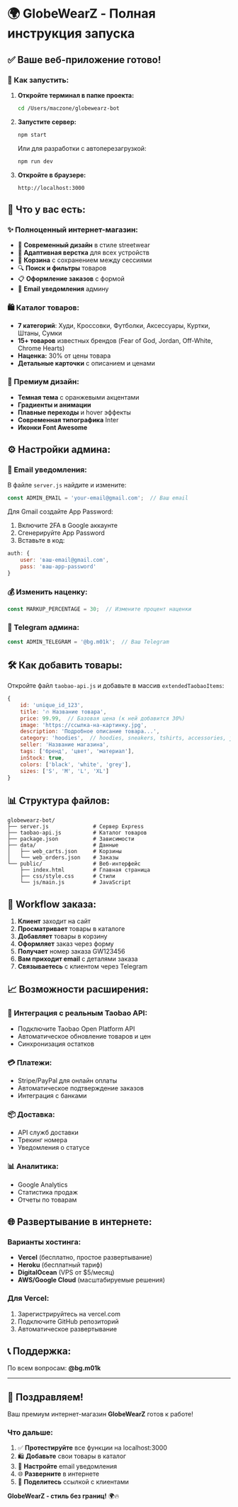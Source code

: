 # 🌍 GlobeWearZ - Полная инструкция запуска

## ✅ Ваше веб-приложение готово!

### 🚀 Как запустить:

1. **Откройте терминал в папке проекта:**
   ```bash
   cd /Users/maczone/globewearz-bot
   ```

2. **Запустите сервер:**
   ```bash
   npm start
   ```
   
   Или для разработки с автоперезагрузкой:
   ```bash
   npm run dev
   ```

3. **Откройте в браузере:**
   ```
   http://localhost:3000
   ```

## 🎯 Что у вас есть:

### ✨ Полноценный интернет-магазин:
- 🏪 **Современный дизайн** в стиле streetwear
- 📱 **Адаптивная верстка** для всех устройств
- 🛒 **Корзина** с сохранением между сессиями
- 🔍 **Поиск и фильтры** товаров
- 📋 **Оформление заказов** с формой
- 📧 **Email уведомления** админу

### 🛍️ Каталог товаров:
- **7 категорий**: Худи, Кроссовки, Футболки, Аксессуары, Куртки, Штаны, Сумки
- **15+ товаров** известных брендов (Fear of God, Jordan, Off-White, Chrome Hearts)
- **Наценка:** 30% от цены товара
- **Детальные карточки** с описанием и ценами

### 🎨 Премиум дизайн:
- **Темная тема** с оранжевыми акцентами
- **Градиенты и анимации** 
- **Плавные переходы** и hover эффекты
- **Современная типографика** Inter
- **Иконки Font Awesome**

## ⚙️ Настройки админа:

### 📧 Email уведомления:
В файле `server.js` найдите и измените:
```javascript
const ADMIN_EMAIL = 'your-email@gmail.com';  // Ваш email
```

Для Gmail создайте App Password:
1. Включите 2FA в Google аккаунте
2. Сгенерируйте App Password
3. Вставьте в код:
```javascript
auth: {
    user: 'ваш-email@gmail.com',
    pass: 'ваш-app-password'
}
```

### 💰 Изменить наценку:
```javascript
const MARKUP_PERCENTAGE = 30;  // Измените процент наценки
```

### 📱 Telegram админа:
```javascript
const ADMIN_TELEGRAM = '@bg.m01k';  // Ваш Telegram
```

## 🛠️ Как добавить товары:

Откройте файл `taobao-api.js` и добавьте в массив `extendedTaobaoItems`:

```javascript
{
    id: 'unique_id_123',
    title: '🔥 Название товара',
    price: 99.99,  // Базовая цена (к ней добавится 30%)
    image: 'https://ссылка-на-картинку.jpg',
    description: 'Подробное описание товара...',
    category: 'hoodies',  // hoodies, sneakers, tshirts, accessories, jackets, pants, bags
    seller: 'Название магазина',
    tags: ['бренд', 'цвет', 'материал'],
    inStock: true,
    colors: ['black', 'white', 'grey'],
    sizes: ['S', 'M', 'L', 'XL']
}
```

## 📊 Структура файлов:

```
globewearz-bot/
├── server.js              # Сервер Express
├── taobao-api.js          # Каталог товаров  
├── package.json           # Зависимости
├── data/                  # Данные
│   ├── web_carts.json     # Корзины 
│   └── web_orders.json    # Заказы
└── public/                # Веб-интерфейс
    ├── index.html         # Главная страница
    ├── css/style.css      # Стили
    └── js/main.js         # JavaScript
```

## 🔄 Workflow заказа:

1. **Клиент** заходит на сайт
2. **Просматривает** товары в каталоге
3. **Добавляет** товары в корзину
4. **Оформляет** заказ через форму
5. **Получает** номер заказа GW123456
6. **Вам приходит email** с деталями заказа
7. **Связываетесь** с клиентом через Telegram

## 📈 Возможности расширения:

### 🔗 Интеграция с реальным Taobao API:
- Подключите Taobao Open Platform API
- Автоматическое обновление товаров и цен
- Синхронизация остатков

### 💳 Платежи:
- Stripe/PayPal для онлайн оплаты  
- Автоматическое подтверждение заказов
- Интеграция с банками

### 📦 Доставка:
- API служб доставки
- Трекинг номера
- Уведомления о статусе

### 📊 Аналитика:
- Google Analytics
- Статистика продаж
- Отчеты по товарам

## 🌐 Развертывание в интернете:

### Варианты хостинга:
- **Vercel** (бесплатно, простое развертывание)
- **Heroku** (бесплатный тариф)
- **DigitalOcean** (VPS от $5/месяц)
- **AWS/Google Cloud** (масштабируемые решения)

### Для Vercel:
1. Зарегистрируйтесь на vercel.com
2. Подключите GitHub репозиторий
3. Автоматическое развертывание

## 📞 Поддержка:

По всем вопросам: **@bg.m01k**

---

## 🎉 Поздравляем!

Ваш премиум интернет-магазин **GlobeWearZ** готов к работе!

### Что дальше:
1. ✅ **Протестируйте** все функции на localhost:3000
2. 🛍️ **Добавьте** свои товары в каталог
3. 📧 **Настройте** email уведомления
4. 🌐 **Разверните** в интернете
5. 📱 **Поделитесь** ссылкой с клиентами

**GlobeWearZ - стиль без границ!** 🌍🔥